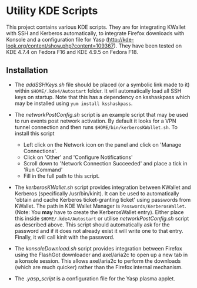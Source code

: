 Utility KDE Scripts
===================

This project contains various KDE scripts. They are for integrating KWallet with SSH and Kerberos automatically, to integrate Firefox downloads with Konsole and a configuration file for Yasp (http://kde-look.org/content/show.php?content=109367). They have been tested on KDE 4.7.4 on Fedora F16 and KDE 4.9.5 on Fedora F18.

Installation
------------

* The _addSSHKeys.sh_ file should be placed (or a symbolic link made to it) within `$HOME/.kde4/Autostart` folder. It will automatically load all SSH keys on startup. Note that this has a dependency on ksshaskpass which may be installed using `yum install ksshaskpass`.

* The _networkPostConfig.sh_ script is an example script that may be used to run events post network activation. By default it looks for a VPN tunnel connection and then runs `$HOME/bin/kerberosKWallet.sh`. To install this script
    * Left click on the Network icon on the panel and click on 'Manage Connections'.
    * Click on 'Other' and 'Configure Notifications'
    * Scroll down to 'Network Connection Succeeded' and place a tick in 'Run Command'
    * Fill in the full path to this script.

* The _kerberosKWallet.sh_ script provides integration between KWallet and Kerberos (specifically /usr/bin/kinit). It can be used to automatically 'obtain and cache Kerberos ticket-granting ticket' using passwords from KWallet. The path in KDE Wallet Manager is `Passwords/KerberosWallet`. (Note: You **may** have to create the KerberosWallet entry). Either place this inside `$HOME/.kde4/Autostart` or utilise _networkPostConfig.sh_ script as described above. This script should automatically ask for the password and if it does not already exist it will write one to that entry. Finally, it will call kinit with the password.

* The _konsoleDownload.sh_ script provides integration between Firefox using the FlashGot downloader and axel/aria2c to open up a new tab in a konsole session. This allows axel/aria2c to perform the downloads (which are much quicker) rather than the Firefox internal mechanism.

* The _.yasp\_script_ is a configuration file for the Yasp plasma applet.
